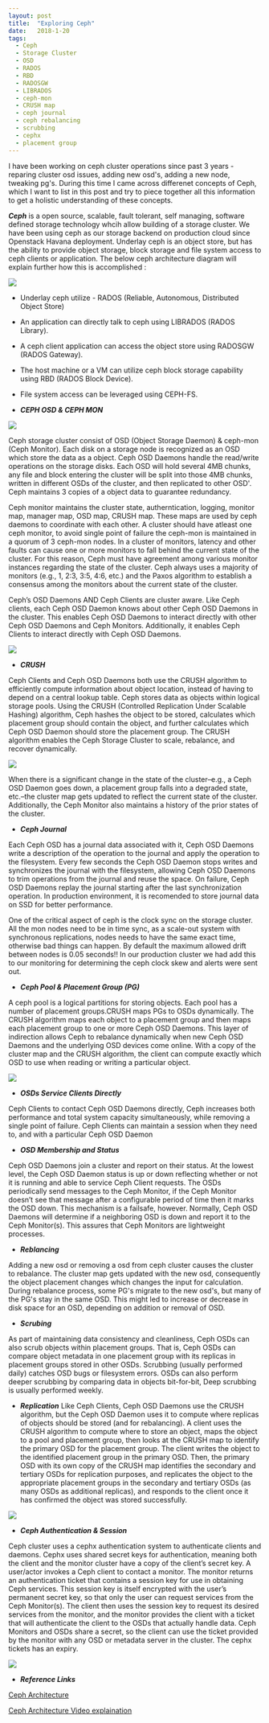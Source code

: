 ```yaml
---
layout: post
title:  "Exploring Ceph"
date:   2018-1-20
tags:
  - Ceph
  - Storage Cluster
  - OSD
  - RADOS
  - RBD
  - RADOSGW
  - LIBRADOS
  - ceph-mon
  - CRUSH map
  - ceph journal
  - ceph rebalancing
  - scrubbing
  - cephx
  - placement group
---
```


I have been working on ceph cluster operations since past 3 years - reparing cluster osd issues, adding new osd's, adding a new node, tweaking pg's. During this time I came across differenet concepts of Ceph, which I want to list in this post and try to piece together all this information to get a holistic understanding of these concepts.

***Ceph*** is a open source, scalable, fault tolerant, self managing, software defined storage technology whcih allow building of a storage cluster. We have been using ceph as our storage backend on production cloud since Openstack Havana deployment. Underlay ceph is an object store, but has the ability to provide object storage, block storage and file system access to ceph clients or application. The below ceph architecture diagram will explain further how this is accomplished : 

<img src="{{ site.baseurl }}/img/ceph-architecture-1.png"> 

* Underlay ceph utilize - RADOS (Reliable, Autonomous, Distributed Object Store)
* An application can directly talk to ceph using LIBRADOS (RADOS Library).
* A ceph client application can access the object store using RADOSGW (RADOS Gateway).
* The host machine or a VM can utilize ceph block storage capability using RBD (RADOS Block Device).
* File system access can be leveraged using CEPH-FS.

* ***CEPH OSD & CEPH MON*** 

<img src="{{ site.baseurl }}/img/ceph-architecture-2.png"> 

Ceph storage cluster consist of OSD (Object Storage Daemon) & ceph-mon (Ceph Monitor). Each disk on a storage node is recognized as an OSD which store the data as a object. Ceph OSD Daemons handle the read/write operations on the storage disks. Each OSD will hold several 4MB chunks, any file and block entering the cluster will be split into those 4MB chunks, written in different OSDs of the cluster, and then replicated to other OSD'. Ceph maintains 3 copies of a object data to guarantee redundancy. 

Ceph monitor maintains the cluster state, autherntication, logging, monitor map, manager map, OSD map, CRUSH map. These maps are used by ceph daemons to coordinate with each other. A cluster should have atleast one ceph monitor, to avoid single point of failure the ceph-mon is maintained in a quorum of 3 ceph-mon nodes. In a cluster of monitors, latency and other faults can cause one or more monitors to fall behind the current state of the cluster. For this reason, Ceph must have agreement among various monitor instances regarding the state of the cluster. Ceph always uses a majority of monitors (e.g., 1, 2:3, 3:5, 4:6, etc.) and the Paxos algorithm to establish a consensus among the monitors about the current state of the cluster.

Ceph’s OSD Daemons AND Ceph Clients are cluster aware. Like Ceph clients, each Ceph OSD Daemon knows about other Ceph OSD Daemons in the cluster. This enables Ceph OSD Daemons to interact directly with other Ceph OSD Daemons and Ceph Monitors. Additionally, it enables Ceph Clients to interact directly with Ceph OSD Daemons.

<img src="{{ site.baseurl }}/img/ceph-architecture-3.png"> 

* ***CRUSH*** 

Ceph Clients and Ceph OSD Daemons both use the CRUSH algorithm to efficiently compute information about object location, instead of having to depend on a central lookup table. Ceph stores data as objects within logical storage pools. Using the CRUSH (Controlled Replication Under Scalable Hashing) algorithm, Ceph hashes the object to be stored, calculates which placement group should contain the object, and further calculates which Ceph OSD Daemon should store the placement group. The CRUSH algorithm enables the Ceph Storage Cluster to scale, rebalance, and recover dynamically.

<img src="{{ site.baseurl }}/img/crush.jpg">

When there is a significant change in the state of the cluster–e.g., a Ceph OSD Daemon goes down, a placement group falls into a degraded state, etc.–the cluster map gets updated to reflect the current state of the cluster. Additionally, the Ceph Monitor also maintains a history of the prior states of the cluster. 

* ***Ceph Journal***

Each Ceph OSD has a journal data associated with it, Ceph OSD Daemons write a description of the operation to the journal and apply the operation to the filesystem. Every few seconds the Ceph OSD Daemon stops writes and synchronizes the journal with the filesystem, allowing Ceph OSD Daemons to trim operations from the journal and reuse the space. On failure, Ceph OSD Daemons replay the journal starting after the last synchronization operation. In production environment, it is recomended to store journal data on SSD for better performance. 

One of the critical aspect of ceph is the clock sync on the storage cluster. All the mon nodes need to be in time sync, as a scale-out system with synchronous replications, nodes needs to have the same exact time, otherwise bad things can happen. By default the maximum allowed drift between nodes is 0.05 seconds!! In our production cluster we had add this to our monitoring for determining the ceph clock skew and alerts were sent out. 

* ***Ceph Pool & Placement Group (PG)***

A ceph pool is a logical partitions for storing objects. Each pool has a number of placement groups.CRUSH maps PGs to OSDs dynamically. The CRUSH algorithm maps each object to a placement group and then maps each placement group to one or more Ceph OSD Daemons. This layer of indirection allows Ceph to rebalance dynamically when new Ceph OSD Daemons and the underlying OSD devices come online. With a copy of the cluster map and the CRUSH algorithm, the client can compute exactly which OSD to use when reading or writing a particular object. 

<img src="{{ site.baseurl }}/img/ceph-pg-osd.png">

* ***OSDs Service Clients Directly***

Ceph Clients to contact Ceph OSD Daemons directly, Ceph increases both performance and total system capacity simultaneously, while removing a single point of failure. Ceph Clients can maintain a session when they need to, and with a particular Ceph OSD Daemon

* ***OSD Membership and Status***

Ceph OSD Daemons join a cluster and report on their status. At the lowest level, the Ceph OSD Daemon status is up or down reflecting whether or not it is running and able to service Ceph Client requests. The OSDs periodically send messages to the Ceph Monitor, if the Ceph Monitor doesn’t see that message after a configurable period of time then it marks the OSD down. This mechanism is a failsafe, however. Normally, Ceph OSD Daemons will determine if a neighboring OSD is down and report it to the Ceph Monitor(s). This assures that Ceph Monitors are lightweight processes.

* ***Reblancing***

Adding a new osd or removing a osd from ceph cluster causes the cluster to rebalance. The cluster map gets updated with the new osd, consequently the object placement changes which changes the input for calculation. During rebalance process, some PG's migrate to the new osd's, but many of the PG's stay in the same OSD. This might led to increase or decrease in disk space for an OSD, depending on addition or removal of OSD.

* ***Scrubing***

As part of maintaining data consistency and cleanliness, Ceph OSDs can also scrub objects within placement groups. That is, Ceph OSDs can compare object metadata in one placement group with its replicas in placement groups stored in other OSDs. Scrubbing (usually performed daily) catches OSD bugs or filesystem errors. OSDs can also perform deeper scrubbing by comparing data in objects bit-for-bit, Deep scrubbing  is usually performed weekly.

* ***Replication*** 
Like Ceph Clients, Ceph OSD Daemons use the CRUSH algorithm, but the Ceph OSD Daemon uses it to compute where replicas of objects should be stored (and for rebalancing). A client uses the CRUSH algorithm to compute where to store an object, maps the object to a pool and placement group, then looks at the CRUSH map to identify the primary OSD for the placement group. The client writes the object to the identified placement group in the primary OSD. Then, the primary OSD with its own copy of the CRUSH map identifies the secondary and tertiary OSDs for replication purposes, and replicates the object to the appropriate placement groups in the secondary and tertiary OSDs (as many OSDs as additional replicas), and responds to the client once it has confirmed the object was stored successfully.

<img src="{{ site.baseurl }}/img/ceph-replication.png">

* ***Ceph Authentication & Session***

Ceph cluster uses a cephx authentication system to authenticate clients and daemons. Cephx uses shared secret keys for authentication, meaning both the client and the monitor cluster have a copy of the client’s secret key. A user/actor invokes a Ceph client to contact a monitor. The monitor returns an authentication ticket that contains a session key for use in obtaining Ceph services. This session key is itself encrypted with the user’s permanent secret key, so that only the user can request services from the Ceph Monitor(s). The client then uses the session key to request its desired services from the monitor, and the monitor provides the client with a ticket that will authenticate the client to the OSDs that actually handle data. Ceph Monitors and OSDs share a secret, so the client can use the ticket provided by the monitor with any OSD or metadata server in the cluster. The cephx tickets has an expiry.

<img src="{{ site.baseurl }}/img/ceph-session.png">


* ***Reference Links***

[Ceph Architecture](http://docs.ceph.com/docs/master/architecture/)

[Ceph Architecture Video explaination](https://www.youtube.com/watch?v=7I9uxoEhUdY)
